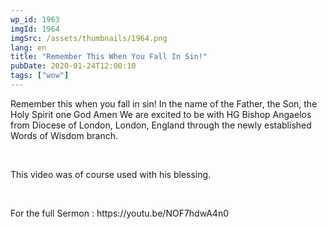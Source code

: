 ```yaml
---
wp_id: 1963
imgId: 1964
imgSrc: /assets/thumbnails/1964.png
lang: en
title: "Remember This When You Fall In Sin!"
pubDate: 2020-01-24T12:00:10
tags: ["wow"]
---
```


<!-- page: 6 -->

<p>Remember this when you fall in sin! In the name of the Father, the Son, the Holy Spirit one God Amen We are excited to be with HG Bishop Angaelos from Diocese of London, London, England through the newly established Words of Wisdom branch.</p>
<p>&nbsp;</p>
<p>This video was of course used with his blessing.</p>
<p>&nbsp;</p>
<p>For the full Sermon : https://youtu.be/NOF7hdwA4n0</p>
